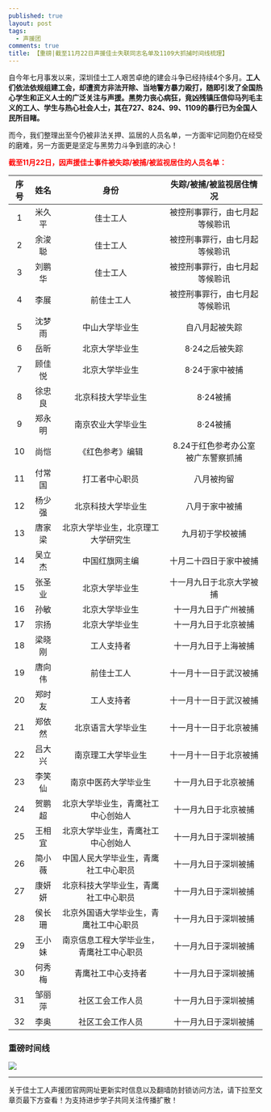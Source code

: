 ```yaml
---
published: true
layout: post
tags:
  - 声援团
comments: true
title: 【重磅|截至11月22日声援佳士失联同志名单及1109大抓捕时间线梳理】
---
```


自今年七月事发以来，深圳佳士工人艰苦卓绝的建会斗争已经持续4个多月。**工人们依法依规组建工会，却遭资方非法开除、当地警方暴力殴打，随即引发了全国热心学生和正义人士的广泛关注与声援。黑势力丧心病狂，竟凶残镇压信仰马列毛主义的工人、学生与热心社会人士，其在727、824、99、1109的暴行已为全国人民所目睹。**

而今，我们整理出至今仍被非法关押、监居的人员名单，一方面牢记同胞仍在经受的磨难，另一方面更是坚定与黑势力斗争到底的决心！

<span style="color: #ff0000;"><strong>截至11月22日，因声援佳士事件被失踪/被捕/被监视居住的人员名单：</strong></span>

序号|姓名|身份|失踪/被捕/被监视居住情况
:--:|:--:|:--:|:--:
1|米久平|佳士工人|被控刑事罪行，由七月起等候聆讯
2|余浚聪|佳士工人|被控刑事罪行，由七月起等候聆讯
3|刘鹏华|佳士工人|被控刑事罪行，由七月起等候聆讯
4|李展|前佳士工人|被控刑事罪行，由七月起等候聆讯
5|沈梦雨|中山大学毕业生|自八月起被失踪
6|岳昕|北京大学毕业生|8·24之后被失踪
7|顾佳悦|北京大学毕业生|8·24于家中被捕
8|徐忠良|北京科技大学毕业生|8·24被捕
9|郑永明|南京农业大学毕业生|8·24被捕
10|尚恺|《红色参考》编辑|8.24于红色参考办公室被广东警察抓捕
11|付常国|打工者中心职员|八月被拘留
12|杨少强|北京科技大学毕业生|八月于家中被捕
13|唐家梁|北京大学毕业生，北京理工大学研究生|九月初于学校被捕
14|吴立杰|中国红旗网主编|十月二十四日于家中被捕
15|张圣业|北京大学毕业生|十一月九日于北京大学被捕
16|孙敏|北京大学毕业生|十一月九日于广州被捕
17|宗扬|北京大学毕业生|十一月九日于北京被捕
18|梁晓刚|工人支持者|十一月九日于上海被捕
19|唐向伟|前佳士工人|十一月十一日于武汉被捕
20|郑时友|工人支持者|十一月十一日于武汉被捕
21|郑依然|北京语言大学毕业生|十一月十一日于北京被捕
22|吕大兴|南京理工大学毕业生|十一月十一日于北京被捕
23|李笑仙|南京中医药大学毕业生|十一月九日于北京被捕
24|贺鹏超|北京大学毕业生，青鹰社工中心创始人|十一月九日于北京被捕
25|王相宜|北京大学毕业生，青鹰社工中心创始人|十一月九日于深圳被捕
26|简小薇|中国人民大学毕业生，青鹰社工中心职员|十一月九日于深圳被捕
27|康妍妍|北京科技大学毕业生，青鹰社工中心职员|十一月九日于深圳被捕
28|侯长珊|北京外国语大学毕业生，青鹰社工中心职员|十一月九日于深圳被捕
29|王小妹|南京信息工程大学毕业生，青鹰社工中心职员|十一月九日于深圳被捕
30|何秀梅|青鹰社工中心支持者|十一月九日于深圳被捕
31|邹丽萍|社区工会工作人员|十一月九日于深圳被捕
32|李奥|社区工会工作人员|十一月九日于深圳被捕


### 重磅时间线
<img src="https://baijiang01.files.wordpress.com/2018/11/e697b6e997b4e7babf.jpg">

---
关于佳士工人声援团官网网址更新实时信息以及翻墙防封锁访问方法，请下拉至文章页最下方查看！为支持进步学子共同关注传播扩散！
